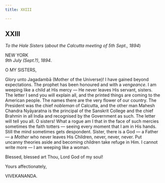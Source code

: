 ```yaml
---
title: XXIII

---
```





  

  
  
  
  


## XXIII

*To the Hale Sisters* (*about the Calcutta meeting of 5th Sept., 1894*)

NEW YORK  
*9th July (Sept.?)*, *1894*.

O MY SISTERS,

Glory unto Jagadambā (Mother of the Universe)! I have gained beyond
expectations. The prophet has been honoured and with a *vengeance*. I am
weeping like a child at His mercy — He never leaves His servant,
sisters. The letter I send you will explain all, and the printed things
are coming to the American people. The names there are the very flower
of our country. The President was the chief *nobleman* of Calcutta, and
the other man Mahesh Chandra Nyāyaratna is the principal of the Sanskrit
College and the chief Brahmin in all India and recognised by the
Government as such. The letter will tell you all. O sisters! What a
rogue am I that in the face of such mercies sometimes the faith totters
— seeing every moment that I am in His hands. Still the mind sometimes
gets despondent. Sister, there is a God — a Father — a *Mother* who
never leaves His Children, never, never, never. Put uncanny theories
aside and becoming children take refuge in Him. I cannot write more — I
am weeping like a woman.

Blessed, blessed art Thou, Lord God of my soul! 

Yours affectionately,

VIVEKANANDA.


